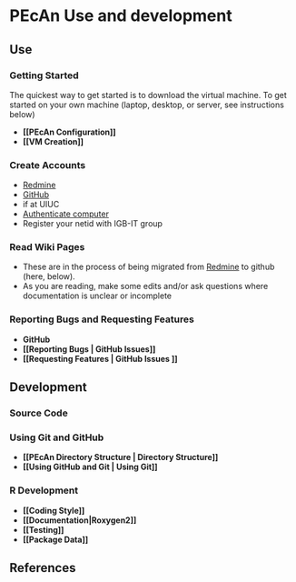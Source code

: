 # PEcAn Use and development

## Use

### Getting Started

The quickest way to get started is to download the virtual machine. To get started on your own machine (laptop, desktop, or server, see instructions below) 

* **[[PEcAn Configuration]]**
* **[[VM Creation]]**

### Create Accounts

* [Redmine](https://ebi-forecast.igb.illinois.edu/redmine/account/register)
* [GitHub](https://github.com/signup/free)
* if at UIUC
 * [Authenticate computer](http://help.igb.uiuc.edu/Computer_Network_Activation)
 * Register your netid with IGB-IT group

### Read Wiki Pages

* These are in the process of being migrated from [Redmine](https://ebi-forecast.igb.illinois.edu/redmine/projects/pecan/wiki) to github (here, below).
* As you are reading, make some edits and/or ask questions where documentation is unclear or incomplete

### Reporting Bugs and Requesting Features

* **GitHub**
 * **[[Reporting Bugs | GitHub Issues]]**
 * **[[Requesting Features | GitHub Issues ]]**

## Development

### Source Code

### Using Git and GitHub

* **[[PEcAn Directory Structure | Directory Structure]]**
* **[[Using GitHub and Git | Using Git]]**

### R Development
* **[[Coding Style]]**
* **[[Documentation|Roxygen2]]**
* **[[Testing]]**
* **[[Package Data]]**

## References
